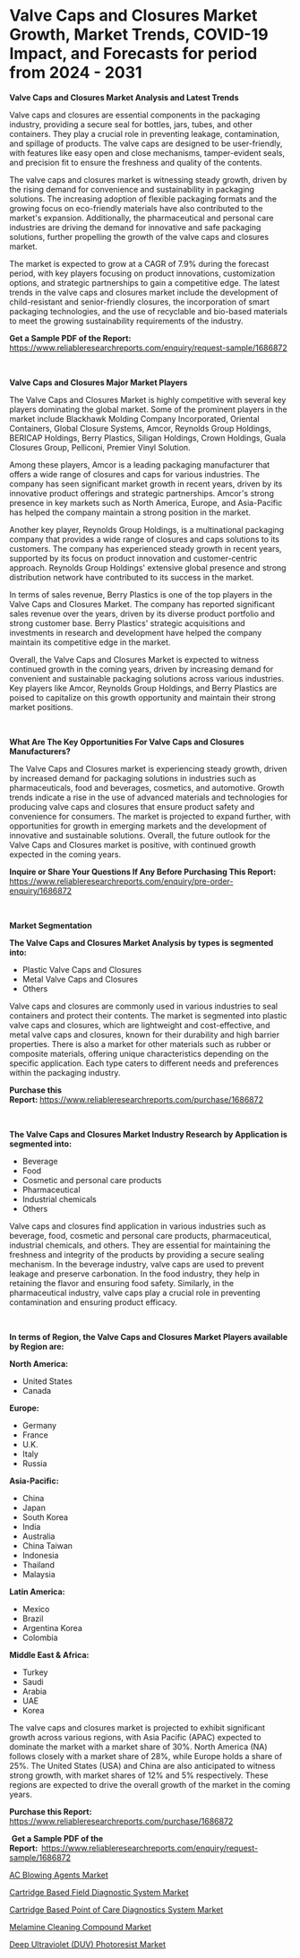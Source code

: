 <p><h1>Valve Caps and Closures Market Growth, Market Trends, COVID-19 Impact, and Forecasts for period from 2024 - 2031</h1></p><p><strong>Valve Caps and Closures Market Analysis and Latest Trends</strong></p>
<p><p>Valve caps and closures are essential components in the packaging industry, providing a secure seal for bottles, jars, tubes, and other containers. They play a crucial role in preventing leakage, contamination, and spillage of products. The valve caps are designed to be user-friendly, with features like easy open and close mechanisms, tamper-evident seals, and precision fit to ensure the freshness and quality of the contents.</p><p>The valve caps and closures market is witnessing steady growth, driven by the rising demand for convenience and sustainability in packaging solutions. The increasing adoption of flexible packaging formats and the growing focus on eco-friendly materials have also contributed to the market's expansion. Additionally, the pharmaceutical and personal care industries are driving the demand for innovative and safe packaging solutions, further propelling the growth of the valve caps and closures market.</p><p>The market is expected to grow at a CAGR of 7.9% during the forecast period, with key players focusing on product innovations, customization options, and strategic partnerships to gain a competitive edge. The latest trends in the valve caps and closures market include the development of child-resistant and senior-friendly closures, the incorporation of smart packaging technologies, and the use of recyclable and bio-based materials to meet the growing sustainability requirements of the industry.</p></p>
<p><strong>Get a Sample PDF of the Report:&nbsp;</strong> <a href="https://www.reliableresearchreports.com/enquiry/request-sample/1686872">https://www.reliableresearchreports.com/enquiry/request-sample/1686872</a></p>
<p>&nbsp;</p>
<p><strong>Valve Caps and Closures Major Market Players</strong></p>
<p><p>The Valve Caps and Closures Market is highly competitive with several key players dominating the global market. Some of the prominent players in the market include Blackhawk Molding Company Incorporated, Oriental Containers, Global Closure Systems, Amcor, Reynolds Group Holdings, BERICAP Holdings, Berry Plastics, Siligan Holdings, Crown Holdings, Guala Closures Group, Pelliconi, Premier Vinyl Solution.</p><p>Among these players, Amcor is a leading packaging manufacturer that offers a wide range of closures and caps for various industries. The company has seen significant market growth in recent years, driven by its innovative product offerings and strategic partnerships. Amcor's strong presence in key markets such as North America, Europe, and Asia-Pacific has helped the company maintain a strong position in the market.</p><p>Another key player, Reynolds Group Holdings, is a multinational packaging company that provides a wide range of closures and caps solutions to its customers. The company has experienced steady growth in recent years, supported by its focus on product innovation and customer-centric approach. Reynolds Group Holdings' extensive global presence and strong distribution network have contributed to its success in the market.</p><p>In terms of sales revenue, Berry Plastics is one of the top players in the Valve Caps and Closures Market. The company has reported significant sales revenue over the years, driven by its diverse product portfolio and strong customer base. Berry Plastics' strategic acquisitions and investments in research and development have helped the company maintain its competitive edge in the market.</p><p>Overall, the Valve Caps and Closures Market is expected to witness continued growth in the coming years, driven by increasing demand for convenient and sustainable packaging solutions across various industries. Key players like Amcor, Reynolds Group Holdings, and Berry Plastics are poised to capitalize on this growth opportunity and maintain their strong market positions.</p></p>
<p>&nbsp;</p>
<p><strong>What Are The Key Opportunities For Valve Caps and Closures Manufacturers?</strong></p>
<p><p>The Valve Caps and Closures market is experiencing steady growth, driven by increased demand for packaging solutions in industries such as pharmaceuticals, food and beverages, cosmetics, and automotive. Growth trends indicate a rise in the use of advanced materials and technologies for producing valve caps and closures that ensure product safety and convenience for consumers. The market is projected to expand further, with opportunities for growth in emerging markets and the development of innovative and sustainable solutions. Overall, the future outlook for the Valve Caps and Closures market is positive, with continued growth expected in the coming years.</p></p>
<p><strong>Inquire or Share Your Questions If Any Before Purchasing This Report:</strong> <a href="https://www.reliableresearchreports.com/enquiry/pre-order-enquiry/1686872">https://www.reliableresearchreports.com/enquiry/pre-order-enquiry/1686872</a></p>
<p>&nbsp;</p>
<p><strong>Market Segmentation</strong></p>
<p><strong>The Valve Caps and Closures Market Analysis by types is segmented into:</strong></p>
<p><ul><li>Plastic Valve Caps and Closures</li><li>Metal Valve Caps and Closures</li><li>Others</li></ul></p>
<p><p>Valve caps and closures are commonly used in various industries to seal containers and protect their contents. The market is segmented into plastic valve caps and closures, which are lightweight and cost-effective, and metal valve caps and closures, known for their durability and high barrier properties. There is also a market for other materials such as rubber or composite materials, offering unique characteristics depending on the specific application. Each type caters to different needs and preferences within the packaging industry.</p></p>
<p><strong>Purchase this Report:&nbsp;</strong><a href="https://www.reliableresearchreports.com/purchase/1686872">https://www.reliableresearchreports.com/purchase/1686872</a></p>
<p>&nbsp;</p>
<p><strong>The Valve Caps and Closures Market Industry Research by Application is segmented into:</strong></p>
<p><ul><li>Beverage</li><li>Food</li><li>Cosmetic and personal care products</li><li>Pharmaceutical</li><li>Industrial chemicals</li><li>Others</li></ul></p>
<p><p>Valve caps and closures find application in various industries such as beverage, food, cosmetic and personal care products, pharmaceutical, industrial chemicals, and others. They are essential for maintaining the freshness and integrity of the products by providing a secure sealing mechanism. In the beverage industry, valve caps are used to prevent leakage and preserve carbonation. In the food industry, they help in retaining the flavor and ensuring food safety. Similarly, in the pharmaceutical industry, valve caps play a crucial role in preventing contamination and ensuring product efficacy.</p></p>
<p>&nbsp;</p>
<p><strong>In terms of Region, the Valve Caps and Closures Market Players available by Region are:</strong></p>
<p>
    <p> <strong> North America: </strong>
        <ul>
            <li>United States</li>
            <li>Canada</li>
        </ul>
        </p> 
    <p> <strong> Europe: </strong>
        <ul>
            <li>Germany</li>
            <li>France</li>
            <li>U.K.</li>
            <li>Italy</li>
            <li>Russia</li>
        </ul>
        </p> 
    <p> <strong> Asia-Pacific: </strong>
        <ul>
            <li>China</li>
            <li>Japan</li>
            <li>South Korea</li>
            <li>India</li>
            <li>Australia</li>
            <li>China Taiwan</li>
            <li>Indonesia</li>
            <li>Thailand</li>
            <li>Malaysia</li>
        </ul>
        </p> 
    <p> <strong> Latin America: </strong>
        <ul>
            <li>Mexico</li>
            <li>Brazil</li>
            <li>Argentina Korea</li>
            <li>Colombia</li>
        </ul>
        </p> 
    <p> <strong> Middle East & Africa: </strong>
        <ul>
            <li>Turkey</li>
            <li>Saudi</li>
            <li>Arabia</li>
            <li>UAE</li>
            <li>Korea</li>
        </ul>
    </p>
    </p>
<p><p>The valve caps and closures market is projected to exhibit significant growth across various regions, with Asia Pacific (APAC) expected to dominate the market with a market share of 30%. North America (NA) follows closely with a market share of 28%, while Europe holds a share of 25%. The United States (USA) and China are also anticipated to witness strong growth, with market shares of 12% and 5% respectively. These regions are expected to drive the overall growth of the market in the coming years.</p></p>
<p><strong>Purchase this Report: </strong><a href="https://www.reliableresearchreports.com/purchase/1686872">https://www.reliableresearchreports.com/purchase/1686872</a></p>
<p>&nbsp;<strong>Get a Sample PDF of the Report:&nbsp;&nbsp;</strong><a href="https://www.reliableresearchreports.com/enquiry/request-sample/1686872">https://www.reliableresearchreports.com/enquiry/request-sample/1686872</a></p>
<p><strong></strong></p>
<p><p><a href="https://github.com/ChiragRp1/Market-Research-Report-List-3/blob/main/ac-blowing-agents-market.md">AC Blowing Agents Market</a></p><p><a href="https://issuu.com/reportprime-2/docs/cartridge-based-field-diagnostic-system-market-siz">Cartridge Based Field Diagnostic System Market</a></p><p><a href="https://issuu.com/reportprime-2/docs/cartridge-based-point-of-care-diagnostics-system-m">Cartridge Based Point of Care Diagnostics System Market</a></p><p><a href="https://github.com/abdelrhmankishk22/Market-Research-Report-List-3/blob/main/melamine-cleaning-compound-market.md">Melamine Cleaning Compound Market</a></p><p><a href="https://github.com/Hazelklievgspy6vdcsmu106w/Market-Research-Report-List-1/blob/main/deep-ultraviolet-duv-photoresist-market.md">Deep Ultraviolet (DUV) Photoresist Market</a></p></p>
